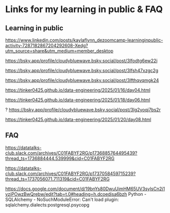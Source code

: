 # Links for my learning in public & FAQ

## Learning in public
https://www.linkedin.com/posts/kaylaflynn_dezoomcamp-learninginpublic-activity-7287182867204292608-Xedg?utm_source=share&utm_medium=member_desktop

https://bsky.app/profile/cloudybluewave.bsky.social/post/3lfodtg6ew22i

https://bsky.app/profile/cloudybluewave.bsky.social/post/3lfsh47xzgc2g

https://bsky.app/profile/cloudybluewave.bsky.social/post/3lfthqvqmgk24

https://tinker0425.github.io/data-engineering/2025/01/16/day04.html

https://tinker0425.github.io/data-engineering/2025/01/18/day06.html

? https://bsky.app/profile/cloudybluewave.bsky.social/post/3lg2yoqj7bs2r

https://tinker0425.github.io/data-engineering/2025/01/20/day08.html



## FAQ
https://datatalks-club.slack.com/archives/C01FABYF2RG/p1736885764495439?thread_ts=1736884444.539999&cid=C01FABYF2RG

https://datatalks-club.slack.com/archives/C01FABYF2RG/p1737058459715239?thread_ts=1737056071.711319&cid=C01FABYF2RG

https://docs.google.com/document/d/19bnYs80DwuUimHM65UV3sylsCn2j1vziPOwzBwQrebw/edit?tab=t.0#heading=h.dcoedjsa6bzh
Python - SQLAlchemy - NoSuchModuleError: Can't load plugin: sqlalchemy.dialects:postgresql.psycopg